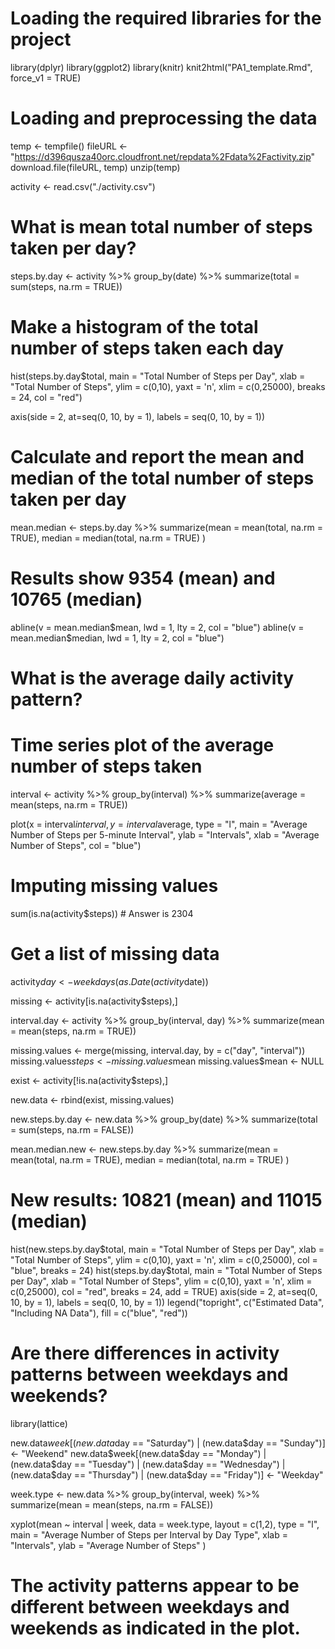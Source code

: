 # Loading the required libraries for the project

library(dplyr)
library(ggplot2)
library(knitr)
knit2html("PA1_template.Rmd", force_v1 = TRUE)

# Loading and preprocessing the data
temp <- tempfile()
fileURL <- "https://d396qusza40orc.cloudfront.net/repdata%2Fdata%2Factivity.zip"
download.file(fileURL, temp)
unzip(temp)

activity <- read.csv("./activity.csv")

# What is mean total number of steps taken per day?

steps.by.day <- activity %>% 
                group_by(date) %>% 
                summarize(total = sum(steps, na.rm = TRUE))

# Make a histogram of the total number of steps taken each day

hist(steps.by.day$total,
     main = "Total Number of Steps per Day",
     xlab = "Total Number of Steps",
     ylim = c(0,10),
     yaxt = 'n',
     xlim = c(0,25000),
     breaks = 24,
     col = "red")

axis(side = 2, at=seq(0, 10, by = 1), labels = seq(0, 10, by = 1))

# Calculate and report the mean and median of the total number of steps taken per day

mean.median <- steps.by.day %>% 
               summarize(mean = mean(total, na.rm = TRUE),
                         median = median(total, na.rm = TRUE)
                         )

# Results show 9354 (mean) and 10765 (median)

abline(v = mean.median$mean, lwd = 1, lty = 2, col = "blue")
abline(v = mean.median$median, lwd = 1, lty = 2, col = "blue")

# What is the average daily activity pattern?
# Time series plot of the average number of steps taken

interval <- activity %>%
            group_by(interval) %>%
            summarize(average = mean(steps, na.rm = TRUE))

plot(x = interval$interval, 
     y = interval$average, 
     type = "l",
     main = "Average Number of Steps per 5-minute Interval",
     ylab = "Intervals",
     xlab = "Average Number of Steps",
     col = "blue")

# Imputing missing values

sum(is.na(activity$steps)) # Answer is 2304

# Get a list of missing data

activity$day <- weekdays(as.Date(activity$date))

missing <- activity[is.na(activity$steps),]

interval.day <- activity %>%
                group_by(interval, day) %>%
                summarize(mean = mean(steps, na.rm = TRUE))

missing.values <- merge(missing, interval.day, by = c("day", "interval"))
missing.values$steps <- missing.values$mean
missing.values$mean <- NULL

exist <- activity[!is.na(activity$steps),]

new.data <- rbind(exist, missing.values)

new.steps.by.day <- new.data %>% 
                    group_by(date) %>% 
                    summarize(total = sum(steps, na.rm = FALSE))

mean.median.new <- new.steps.by.day %>% 
                   summarize(mean = mean(total, na.rm = TRUE),
                             median = median(total, na.rm = TRUE)
                             )
# New results: 10821 (mean) and 11015 (median)

hist(new.steps.by.day$total,
     main = "Total Number of Steps per Day",
     xlab = "Total Number of Steps",
     ylim = c(0,10),
     yaxt = 'n',
     xlim = c(0,25000),
     col = "blue",
     breaks = 24)
hist(steps.by.day$total,
     main = "Total Number of Steps per Day",
     xlab = "Total Number of Steps",
     ylim = c(0,10),
     yaxt = 'n',
     xlim = c(0,25000),
     col = "red",
     breaks = 24, add = TRUE)
axis(side = 2, at=seq(0, 10, by = 1), labels = seq(0, 10, by = 1))
legend("topright", c("Estimated Data", "Including NA Data"), fill = c("blue", "red"))

# Are there differences in activity patterns between weekdays and weekends?

library(lattice)

new.data$week[(new.data$day == "Saturday") | (new.data$day == "Sunday")] <- "Weekend"
new.data$week[(new.data$day == "Monday") | (new.data$day == "Tuesday") | (new.data$day == "Wednesday") |
              (new.data$day == "Thursday") | (new.data$day == "Friday")] <- "Weekday"

week.type <- new.data %>% 
             group_by(interval, week) %>% 
             summarize(mean = mean(steps, na.rm = FALSE))

xyplot(mean ~ interval | week, data = week.type, 
       layout = c(1,2),
       type = "l",
       main = "Average Number of Steps per Interval by Day Type",
       xlab = "Intervals",
       ylab = "Average Number of Steps"
       )

# The activity patterns appear to be different between weekdays and weekends as indicated in the plot.
